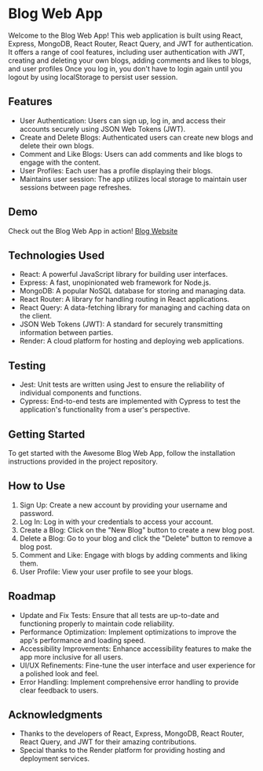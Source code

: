 # Blog Web App

Welcome to the Blog Web App! This web application is built using React, Express, MongoDB, React Router, React Query, and JWT for authentication. It offers a range of cool features, including user authentication with JWT, creating and deleting your own blogs, adding comments and likes to blogs, and user profiles Once you log in, you don't have to login again until you logout by using localStorage to persist user session.

## Features

- User Authentication: Users can sign up, log in, and access their accounts securely using JSON Web Tokens (JWT).
- Create and Delete Blogs: Authenticated users can create new blogs and delete their own blogs.
- Comment and Like Blogs: Users can add comments and like blogs to engage with the content.
- User Profiles: Each user has a profile displaying their blogs.
- Maintains user session: The app utilizes local storage to maintain user sessions between page refreshes.

## Demo

Check out the Blog Web App in action! [Blog Website](https://blog-app-5qlg.onrender.com/)

## Technologies Used

- React: A powerful JavaScript library for building user interfaces.
- Express: A fast, unopinionated web framework for Node.js.
- MongoDB: A popular NoSQL database for storing and managing data.
- React Router: A library for handling routing in React applications.
- React Query: A data-fetching library for managing and caching data on the client.
- JSON Web Tokens (JWT): A standard for securely transmitting information between parties.
- Render: A cloud platform for hosting and deploying web applications.

## Testing

- Jest: Unit tests are written using Jest to ensure the reliability of individual components and functions.
- Cypress: End-to-end tests are implemented with Cypress to test the application's functionality from a user's perspective.

## Getting Started

To get started with the Awesome Blog Web App, follow the installation instructions provided in the project repository.

## How to Use

1. Sign Up: Create a new account by providing your username and password.
2. Log In: Log in with your credentials to access your account.
3. Create a Blog: Click on the "New Blog" button to create a new blog post.
4. Delete a Blog: Go to your blog and click the "Delete" button to remove a blog post.
5. Comment and Like: Engage with blogs by adding comments and liking them.
6. User Profile: View your user profile to see your blogs.

## Roadmap

- Update and Fix Tests: Ensure that all tests are up-to-date and functioning properly to maintain code reliability.
- Performance Optimization: Implement optimizations to improve the app's performance and loading speed.
- Accessibility Improvements: Enhance accessibility features to make the app more inclusive for all users.
- UI/UX Refinements: Fine-tune the user interface and user experience for a polished look and feel.
- Error Handling: Implement comprehensive error handling to provide clear feedback to users.

## Acknowledgments

- Thanks to the developers of React, Express, MongoDB, React Router, React Query, and JWT for their amazing contributions.
- Special thanks to the Render platform for providing hosting and deployment services.
